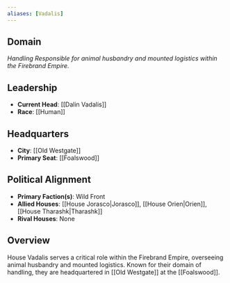 ```yaml
---
aliases: [Vadalis]
---
```


## Domain
*Handling*
_Responsible for animal husbandry and mounted logistics within the Firebrand Empire._

## Leadership
- **Current Head**: [[Dalin Vadalis]]
- **Race**: [[Human]]

## Headquarters
- **City**: [[Old Westgate]]
- **Primary Seat**: [[Foalswood]]

## Political Alignment
- **Primary Faction(s)**: Wild Front
- **Allied Houses**: [[House Jorasco|Jorasco]], [[House Orien|Orien]], [[House Tharashk|Tharashk]]
- **Rival Houses**: None

## Overview

House Vadalis serves a critical role within the Firebrand Empire, overseeing animal husbandry and mounted logistics. Known for their domain of handling, they are headquartered in [[Old Westgate]] at the [[Foalswood]].
